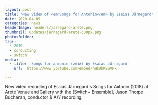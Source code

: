 ```yaml
---
layout: post
title: "New video of <em>Songs for Antonin</em> by Esaias Järnegard"
date: 2020-04-09
categories: news
headerImage: headers/jarnegard-arete.png
thumbnail: updates/jarnegard-arete-300px.png
photosFolder:
tags:
  - 2019
  - conducting
  - switch
media:
  - title: "Songs for Antonin (2018) by Esaias Järnegard"
    url:  https://www.youtube.com/embed/hWkUkK8uVPk

---
```

New video recording of Esaias Järnegard's Songs for Antonin (2018) at Areté Venue and Gallery with the [Switch~ Ensemble], Jason Thorpe Buchanan, conductor & A/V recording.
